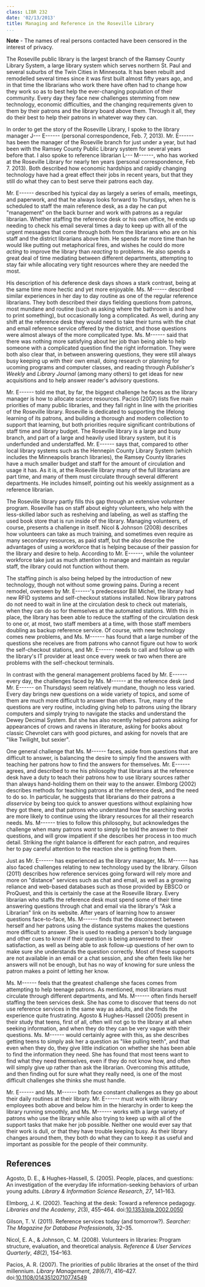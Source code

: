 ```yaml
---
class: LIBR 232
date: '02/13/2013'
title: Managing and Reference in the Roseville Library
...
```


<aside>

**Note** - The names of real persons contacted have been censored in
the interest of privacy.

</aside>

The Roseville public library is the largest branch of the Ramsey County
Library System, a large library system which serves northern St. Paul
and several suburbs of the Twin Cities in Minnesota. It has been rebuilt
and remodelled several times since it was first built almost fifty years
ago, and in that time the librarians who work there have often had to
change how they work so as to best help the ever-changing population of
their community. Every day they face new challenges stemming from new
technology, economic difficulties, and the changing requirements given
to them by their patrons and the library board above them. Through it
all, they do their best to help their patrons in whatever way they can.

In order to get the story of the Roseville Library, I spoke to the
library manager J--- E------ (personal correspondence, Feb. 7, 2013). Mr.
E------ has been the manager of the Roseville branch for just under a year,
but had been with the Ramsey County Public Library system for several
years before that. I also spoke to reference librarian L--- M------,
who has worked at the Roseville Library for nearly ten years (personal
correspondence, Feb 7. 2013). Both described how economic hardships and
rapidly changing technology have had a great effect their jobs in recent
years, but that they still do what they can to best serve their patrons
each day.

Mr. E------ described his typical day as largely a series of emails,
meetings, and paperwork, and that he always looks forward to Thursdays,
when he is scheduled to staff the main reference desk, as a day he can
put "management" on the back burner and work with patrons as a regular
librarian. Whether staffing the reference desk or his own office, he
ends up needing to check his email several times a day to keep up with
all of the urgent messages that come through both from the librarians
who are on his staff and the district librarians above him. He spends
far more time than he would like putting out metaphorical fires, and
wishes he could do more *acting* to improve the library than *reacting*
to problems. He also spends a great deal of time mediating between
different departments, attempting to stay fair while allocating very
tight resources where they are needed the most.

His description of his deference desk days shows a stark contrast, being
at the same time more hectic and yet more enjoyable. Ms. M------
described similar experiences in her day to day routine as one of the
regular reference librarians. They both described their days fielding
questions from patrons, most mundane and routine (such as asking where
the bathroom is and how to print something), but occasionally long a
complicated. As well, during any shift at the reference desk they would
need to take their turns with the chat and email reference service
offered by the district, and those questions were almost always of the
more complicated type. Ms. M------ said that there was nothing more
satisfying about her job than being able to help someone with a
complicated question find the right information. They were both also
clear that, in between answering questions, they were still always busy
keeping up with their own email, doing research or planning for ucoming
programs and computer classes, and reading through *Publisher's Weekly*
and *Library Journal* (among many others) to get ideas for new
acquisitions and to help answer reader's advisory questions.

Mr. E------ told me that, by far, the biggest challenge he faces as the
library manager is how to allocate scarce resources. Pacios (2007) lists
five main priorities of many public libraries, and they fall right in
line with the priorities of the Roseville library. Roseville is
dedicated to supporting the lifelong learning of its patrons, and
building a thorough and modern collection to support that learning, but
both priorities require significant contributions of staff time and
library budget. The Roseville library is a large and busy branch, and
part of a large and heavily used library system, but it is underfunded
and understaffed. Mr. E------ says that, compared to other local library
systems such as the Hennepin County Library System (which includes the
Minneapolis branch libraries), the Ramsey County libraries have a much
smaller budget and staff for the amount of circulation and usage it has.
As it is, at the Roseville library many of the full librarians are part
time, and many of them must circulate through several different
departments. He includes himself, pointing out his weekly assignment as
a reference librarian.

The Roseville library partly fills this gap through an extensive
volunteer program. Roseville has on staff about eighty volunteers, who
help with the less-skilled labor such as reshelving and labeling, as
well as staffing the used book store that is run inside of the library.
Managing volunteers, of course, presents a challenge in itself. Nicol &
Johnson (2008) describes how volunteers can take as much training, and
sometimes even require as many secondary resources, as paid staff, but
the also describe the advantages of using a workforce that is helping
because of their passion for the library and desire to help. According
to Mr. E------, while the volunteer workforce take just as much attention
to manage and maintain as regular staff, the ilbrary could not function
without them.

The staffing pinch is also being helped by the introduction of new
technology, though not without some growing pains. During a recent
remodel, overseen by Mr. E------'s predecessor Bill Michel, the library had
new RFID systems and self-checkout stations installed. Now library
patrons do not need to wait in line at the circulation desk to check out
materials, when they can do so for themselves at the automated stations.
With this in place, the library has been able to reduce the staffing of
the circulation desk to one or, at most, two staff members at a time,
with those staff members doubling as backup reference service. Of
course, with new technology comes new problems, and Ms. M------ has
found that a large number of the questions she receives are from patrons
who cannot figure out how to work the self-checkout stations, and Mr.
E------ needs to call and follow up with the library's IT provider at least
once every week or two when there are problems with the self-checkout
terminals.

In contrast with the general management problems faced by Mr. E------ every
day, the challenges faced by Ms. M------ at the reference desk (and
Mr. E------ on Thursdays) seem relatively mundane, though no less varied.
Every day brings new questions on a wide variety of topics, and some of
them are much more difficult to answer than others. True, many of the
questions are very routine, including giving help to patrons using the
library computers and simply trying to navigate the stacks and
understand the Dewey Decimal System. But she has also recently helped
patrons asking for appearances of crows and ravens in literature, asking
for books about classic Chevrolet cars with good pictures, and asking
for novels that are "like Twilight, but sexier".

One general challenge that Ms. M------ faces, aside from questions
that are difficult to answer, is balancing the desire to simply find the
answers with teaching her patrons how to find the answers for
themselves. Mr. E------ agrees, and described to me his philosophy that
librarians at the reference desk have a duty to teach their patrons how
to use library sources rather than always hand-holding them on their way
to the answer. Elmborg (2002) describes methods for teaching patrons at
the reference desk, and the need to do so. In particular, he suggests
that librarians do their patrons a *disservice* by being too quick to
answer questions without explaining how they got there, and that patrons
who understand how the searching works are more likely to continue using
the library resources for all their research needs. Ms. M------ tries
to follow this philosophy, but acknowledges the challenge when many
patrons *want* to simply be told the answer to their questions, and will
grow impatient if she describes her process in too much detail. Striking
the right balance is different for each patron, and requires her to pay
careful attention to the reaction she is getting from them.

Just as Mr. E------ has experienced as the library manager, Ms. M------
has also faced challenges relating to new technology used by the
library. Gilson (2011) describes how reference services going forward
will rely more and more on "distance" services such as chat and email,
as well as a growing reliance and web-based databases such as those
provided by EBSCO or ProQuest, and this is certainly the case at the
Roseville library. Every librarian who staffs the reference desk must
spend some of their time answering questions through chat and email via
the library's "Ask a Librarian" link on its website. After years of
learning how to answer questions face-to-face, Ms. M------ finds that
the disconnect between herself and her patrons using the distance
systems makes the questions more difficult to answer. She is used to
reading a person's body language and other cues to know if their
question is being answered to their satisfaction, as well as being able
to ask follow-up questions of her own to make sure she understands the
question correctly. Most of these supports are not available in an email
or a chat session, and she often feels like her answers will not be
enough, but has no way of knowing for sure unless the patron makes a
point of letting her know.

Ms. M------ feels that the greatest challenge she faces comes from
attempting to help teenage patrons. As mentioned, most librarians must
circulate through different departments, and Ms. M------ often finds
herself staffing the teen services desk. She has come to discover that
teens do not use reference services in the same way as adults, and she
finds the experience quite frustrating. Agosto & Hughes-Hassell (2005)
present in their study that teens, first of all, often will not go to
the library at all when seeking information, and when they do they can
be very vague with their questions. Ms. M------ would certainly agree
with this, as she describes getting teens to simply ask her a question
as "like pulling teeth", and that even when they do, they give little
indication on whether she has been able to find the information they
need. She has found that most teens want to find what they need
themselves, even if they do not know how, and often will simply give up
rather than ask the librarian. Overcoming this attitude, and then
finding out for sure what they really need, is one of the most difficult
challenges she thinks she must handle.

Mr. E------ and Ms. M------ both face constant challenges as they go
about their daily routines at their library. Mr. E------ must work with
library employees both above and below him in the hierarchy in order to
keep the library running smoothly, and Ms. M------ works with a large
variety of patrons who use the library while also trying to keep up with
all of the support tasks that make her job possible. Neither one would
ever say that their work is dull, or that they have trouble keeping
busy. As their library changes around them, they both do what they can
to keep it as useful and important as possible for the people of their
community.

<div class="references">

References
----------

Agosto, D. E., & Hughes-Hassell, S. (2005). People, places, and
questions: An investigation of the everyday life information-seeking
behaviors of urban young adults. *Library & Information Science
Research*, *27*, 141–163.

Elmborg, J. K. (2002). Teaching at the desk: Toward a reference
pedagogy. *Libraries and the Academy*, *2*(3), 455–464.
doi:[10.1353/pla.2002.0050](http://dx.doi.org/10.1353/pla.2002.0050)

Gilson, T. V. (2011). Reference services today (and tomorrow?).
*Searcher: The Magazine for Database Professionals*, 32–35.

Nicol, E. A., & Johnson, C. M. (2008). Volunteers in libraries: Program
structure, evaluation, and theoretical analysis. *Reference & User
Services Quarterly*, *48*(2), 154–163.

Pacios, A. R. (2007). The priorities of public libraries at the onset of
the third millennium. *Library Management*, *28*(6/7), 416–427.
doi:[10.1108/01435120710774549](http://dx.doi.org/10.1108/01435120710774549)

</div>
